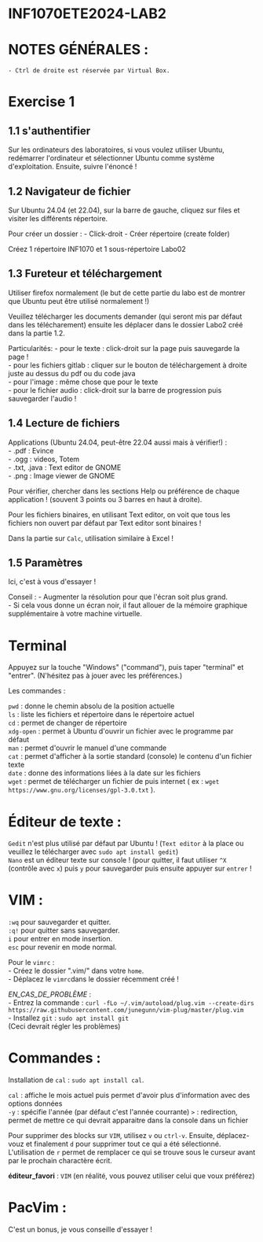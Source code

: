 # INF1070ETE2024-LAB2

# NOTES GÉNÉRALES :   
    - Ctrl de droite est réservée par Virtual Box.  

# Exercise 1  
  
## 1.1 s'authentifier  

Sur les ordinateurs des laboratoires, si vous voulez utiliser Ubuntu, redémarrer l'ordinateur et sélectionner Ubuntu comme système d'exploitation. Ensuite, suivre l'énoncé !

## 1.2 Navigateur de fichier

Sur Ubuntu 24.04 (et 22.04), sur la barre de gauche, cliquez sur files et visiter les différents répertoire. 

Pour créer un dossier :
    - Click-droit
    - Créer répertoire (create folder)
    
Créez 1 répertoire INF1070 et 1 sous-répertoire Labo02

## 1.3 Fureteur et téléchargement

Utiliser firefox normalement (le but de cette partie du labo est de montrer que Ubuntu peut être utilisé normalement !)

Veuillez télécharger les documents demander (qui seront mis par défaut dans les télécharement) ensuite les déplacer dans le dossier Labo2 créé dans la partie 1.2. 

Particularités: 
    - pour le texte : click-droit sur la page puis sauvegarde la page !  
    - pour les fichiers gitlab : cliquer sur le bouton de téléchargement à droite juste au dessus du pdf ou du code java  
    - pour l'image : même chose que pour le texte  
    - pour le fichier audio : click-droit sur la barre de progression puis sauvegarder l'audio !  

## 1.4 Lecture de fichiers 

Applications (Ubuntu 24.04, peut-être 22.04 aussi mais à vérifier!) :   
    - .pdf : Evince  
    - .ogg : videos, Totem   
    - .txt, .java : Text editor de GNOME  
    - .png : Image viewer de GNOME   

Pour vérifier, chercher dans les sections Help ou préférence de chaque application ! (souvent 3 points ou 3 barres en haut à droite).

Pour les fichiers binaires, en utilisant Text editor, on voit que tous les fichiers non ouvert par défaut par Text editor sont binaires !

Dans la partie sur `Calc`, utilisation similaire à Excel ! 

## 1.5 Paramètres 

Ici, c'est à vous d'essayer ! 

Conseil :
    - Augmenter la résolution pour que l'écran soit plus grand.   
    - Si cela vous donne un écran noir, il faut allouer de la mémoire graphique supplémentaire à votre machine virtuelle.   

# Terminal 

Appuyez sur la touche "Windows" ("command"), puis taper "terminal" et "entrer". (N'hésitez pas à jouer avec les préférences.)

Les commandes :

`pwd` : donne le chemin absolu de la position actuelle  
`ls` : liste les fichiers et répertoire dans le répertoire actuel  
`cd` : permet de changer de répertoire  
`xdg-open` : permet à Ubuntu d'ouvrir un fichier avec le programme par défaut   
`man` : permet d'ouvrir le manuel d'une commande  
`cat` : permet d'afficher à la sortie standard (console) le contenu d'un fichier texte  
`date` : donne des informations liées à la date sur les fichiers    
`wget` : permet de télécharger un fichier de puis internet   ( ex : `wget https://www.gnu.org/licenses/gpl-3.0.txt` ).

# Éditeur de texte : 

`Gedit` n'est plus utilisé par défaut par Ubuntu ! (`Text editor` à la place ou veuillez le télécharger avec `sudo apt install gedit`)  
`Nano` est un éditeur texte sur console ! (pour quitter, il faut utiliser `^X` (contrôle avec `x`) puis `y` pour sauvegarder puis ensuite appuyer sur `entrer` !  

# VIM : 

`:wq` pour sauvegarder et quitter.   
`:q!` pour quitter sans sauvegarder.   
`i` pour entrer en mode insertion.   
`esc` pour revenir en mode normal.  

Pour le `vimrc` :     
    - Créez le dossier ".vim/" dans votre `home`.  
    - Déplacez le `vimrc`dans le dossier récemment créé !   

_EN_CAS_DE_PROBLÈME_ :  
    - Entrez la commande : `curl -fLo ~/.vim/autoload/plug.vim --create-dirs https://raw.githubusercontent.com/junegunn/vim-plug/master/plug.vim`  
    - Installez `git` : `sudo apt install git`   
    (Ceci devrait régler les problèmes)  
   
# Commandes :   

Installation de `cal` : `sudo apt install cal`.   

`cal` : affiche le mois actuel puis permet d'avoir plus d'information avec des options données   
`-y` : spécifie l'année (par défaut c'est l'année courrante)
`>` : redirection, permet de mettre ce qui devrait apparaitre dans la console dans un fichier   

Pour supprimer des blocks sur `VIM`, utilisez `v` ou `ctrl-v`. Ensuite, déplacez-vouz et finalement `d` pour supprimer tout ce qui a été sélectionné.  
L'utilisation de `r` permet de remplacer ce qui se trouve sous le curseur avant par le prochain charactère écrit.

__éditeur_favori__ : `VIM` (en réalité, vous pouvez utiliser celui que voux préférez)  

# PacVim :   

C'est un bonus, je vous conseille d'essayer !   
